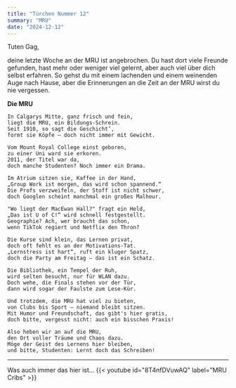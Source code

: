 ```yaml
---
title: "Türchen Nummer 12"
summary: "MRU"
date: "2024-12-12"
---
```


Tuten Gag,

deine letzte Woche an der MRU ist angebrochen. Du hast dort viele Freunde gefunden, hast mehr oder weniger viel gelernt, aber auch viel über dich selbst erfahren.
So gehst du mit einem lachenden und einem weinenden Auge nach Hause, aber die Erinnerungen an die Zeit an der MRU wirst du nie vergessen.

**Die MRU**
```
In Calgarys Mitte, ganz frisch und fein,  
liegt die MRU, ein Bildungs-Schrein.  
Seit 1910, so sagt die Geschicht’,  
formt sie Köpfe – doch nicht immer mit Gewicht.  

Vom Mount Royal College einst geboren,  
zu einer Uni ward sie erkoren.  
2011, der Titel war da,  
doch manche Studenten? Noch immer ein Drama.  

Im Atrium sitzen sie, Kaffee in der Hand,  
„Group Work ist morgen, das wird schon spannend.“  
Die Profs verzweifeln, der Stoff ist nicht schwer,  
doch Googlen scheint manchmal ein großes Malheur.  

"Wo liegt der MacEwan Hall?" fragt ein Held,  
„Das ist U of C!“ wird schnell festgestellt.  
Geographie? Ach, wer braucht das schon,  
wenn TikTok regiert und Netflix den Thron?  

Die Kurse sind klein, das Lernen privat,  
doch oft fehlt es an der Motivations-Tat.  
„Lernstress ist hart“, ruft ein kluger Spatz,  
doch die Party am Freitag – das ist ein Schatz.  

Die Bibliothek, ein Tempel der Ruh,  
wird selten besucht, nur für WLAN dazu.  
Doch wehe, die Finals stehen vor der Tür,  
dann wird sogar der Faulste zum Lese-Kür.  

Und trotzdem, die MRU hat viel zu bieten,  
von Clubs bis Sport – niemand bleibt sitzen.  
Mit Humor und Freundschaft, das gibt's hier gratis,  
doch bitte, vergesst nicht: auch ein bisschen Praxis!  

Also heben wir an auf die MRU,  
den Ort voller Träume und Chaos dazu.  
Möge der Geist des Lernens hier bleiben,  
und bitte, Studenten: Lernt doch das Schreiben!
```

----
Was auch immer das hier ist...
{{< youtube id="8T4nfDVuwAQ" label="MRU Cribs" >}}